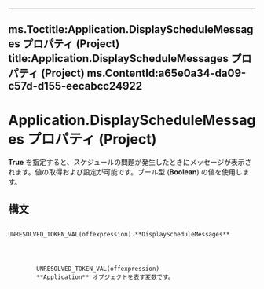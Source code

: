 

---
ms.Toctitle:Application.DisplayScheduleMessages プロパティ (Project)
title:Application.DisplayScheduleMessages プロパティ (Project)
ms.ContentId:a65e0a34-da09-c57d-d155-eecabcc24922
---
# Application.DisplayScheduleMessages プロパティ (Project)




**True** を指定すると、スケジュールの問題が発生したときにメッセージが表示されます。値の取得および設定が可能です。ブール型 (**Boolean**) の値を使用します。

## 構文

            UNRESOLVED_TOKEN_VAL(offexpression).**DisplayScheduleMessages**




            UNRESOLVED_TOKEN_VAL(offexpression)
            **Application** オブジェクトを表す変数です。




